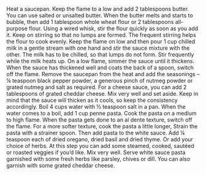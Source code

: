 Heat a saucepan. Keep the flame to a low and add 2 tablespoons butter. You can use salted or unsalted butter.
When the butter melts and starts to bubble, then add 1 tablespoon whole wheat flour or 2 tablespoons all-purpose flour.
Using a wired whisk, stir the flour quickly as soon as you add it. Keep on stirring so that no lumps are formed. The frequent stirring helps the flour to cook evenly.
 Keep the flame on low and then pour 1 cup chilled milk in a gentle stream with one hand and stir the sauce mixture with the other. The milk has to be chilled, so that lumps do not form.
 Stir frequently while the milk heats up.
 On a low flame, simmer the sauce until it thickens. When the sauce has thickened well and coats the back of a spoon, switch off the flame.
 Remove the saucepan from the heat and add the seasonings – ¼ teaspoon black pepper powder, a generous pinch of nutmeg powder or grated nutmeg and salt as required.
For a cheese sauce, you can add 2 tablespoons of grated cheddar cheese.
 Mix very well and set aside. Keep in mind that the sauce will thicken as it cools, so keep the consistency accordingly.
Boil 4 cups water with ½ teaspoon salt in a pan.
When the water comes to a boil, add 1 cup penne pasta.
Cook the pasta on a medium to high flame.
When the pasta gets done to an al dente texture, switch off the flame. For a more softer texture, cook the pasta a little longer, Strain the pasta with a strainer spoon.
Then add pasta to the white sauce.
 Add ¼ teaspoon each of dried oregano, dried basil and dried thyme. Or add your choice of herbs. At this step you can add some steamed, cooked, sautéed or roasted veggies if you’d like.
Mix very well.
Serve white sauce pasta garnished with some fresh herbs like parsley, chives or dill. You can also garnish with some grated cheddar cheese.
